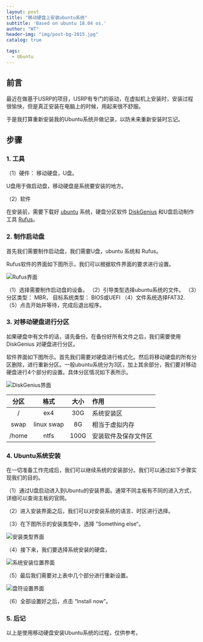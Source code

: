```yaml
---
layout: post
title: "移动硬盘上安装ubuntu系统"
subtitle: 'Based on ubuntu 18.04 os.'
author: "WT"
header-img: "img/post-bg-2015.jpg"
catalog: true

tags:
  - Ubuntu
---
```


## 前言

最近在做基于USRP的项目，USRP有专门的驱动，在虚拟机上安装时，安装过程很愉快，但是真正安装在电脑上的时候，用起来很不舒服。

于是我打算重新安装我的Ubuntu系统并做记录，以防未来重新安装时忘记。

## 步骤

### 1. 工具

（1）硬件： 移动硬盘，U盘。

U盘用于做启动盘，移动硬盘是系统要安装的地方。

（2）软件

在安装前，需要下载好 [ubuntu](https://ubuntu.com/download/desktop) 系统，硬盘分区软件 [DiskGenius](http://www.diskgenius.cn/download.php) 和U盘启动制作工具 [Rufus](https://rufus.ie/)。

### 2. 制作启动盘

首先我们需要制作启动盘，我们需要U盘，ubuntu 系统和 Rufus。

Rufus软件的界面如下图所示，我们可以根据软件界面的要求进行设置。

![Rufus界面](https://rufus.ie/pics/rufus_zh_CN.png "Rufus界面")

（1）选择需要制作启动盘的设备。
（2）引导类型选择ubuntu系统的文件。
（3）分区类型： MBR， 目标系统类型： BIOS或UEFI
（4）文件系统选择FAT32.
（5）点击开始并等待，完成后退出程序。

### 3. 对移动硬盘进行分区

如果硬盘中有文件的话，请先备份。在备份好所有文件之后，我们需要使用 DiskGenius 对硬盘进行分区。

软件界面如下图所示。首先我们需要对硬盘进行格式化。然后将移动硬盘的所有分区删除，进行重新分区。一般ubuntu系统分为3区，加上其余部分，我们要对移动硬盘进行4个部分的设置。具体分区情况如下表所示。

![DiskGenius界面](http://www.diskgenius.cn/public/image/proscr02.jpg "DiskGenius界面")

分区  | 格式 | 大小 | 作用
:-----------: | :-----------: | :-----------: | :-----------
/             |ex4            | 30G          | 系统安装区
swap          |linux swap | 8G | 相当于虚拟内存
/home         | ntfs          | 100G         | 安装软件及保存文件区

### 4. Ubuntu系统安装

在一切准备工作完成后，我们可以继续系统的安装部分。我们可以通过如下步骤实现我们的目的。

（1）通过U盘启动进入到Ubuntu的安装界面。通常不同主板有不同的进入方式，详细可以查询主板的官网。

（2）进入安装界面之后，我们可以对安装系统的语言、时区进行选择。

（3）在下图所示的安装类型中，选择 ”Something else“。

![安装类型界面](http://mzzeast.shumsg.cn/17-12-22/12871080.jpg "安装类型界面")

（4）接下来，我们要选择系统安装的硬盘，

![系统安装位置界面](http://mzzeast.shumsg.cn/17-12-22/85345121.jpg "系统安装位置界面")

（5）最后我们需要对上表中几个部分进行重新设置。

![盘符设置界面](http://mzzeast.shumsg.cn/17-12-22/98497282.jpg "盘符设置界面")

（6）全部设置好之后，点击 “Install now”。

### 5. 后记

以上是使用移动硬盘安装Ubuntu系统的过程，仅供参考。

